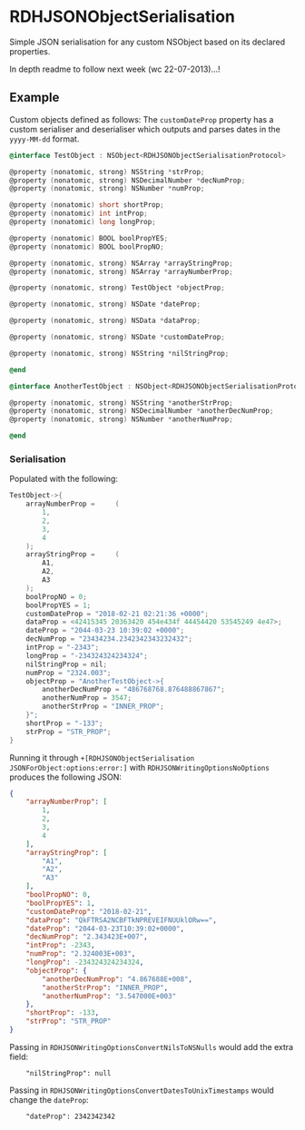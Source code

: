 RDHJSONObjectSerialisation
==========================

Simple JSON serialisation for any custom NSObject based on its declared properties.

In depth readme to follow next week (wc 22-07-2013)...!

Example
-------
Custom objects defined as follows:
The `customDateProp` property has a custom serialiser and deserialiser which outputs and parses dates in the `yyyy-MM-dd` format.
``` objective-c
@interface TestObject : NSObject<RDHJSONObjectSerialisationProtocol>

@property (nonatomic, strong) NSString *strProp;
@property (nonatomic, strong) NSDecimalNumber *decNumProp;
@property (nonatomic, strong) NSNumber *numProp;

@property (nonatomic) short shortProp;
@property (nonatomic) int intProp;
@property (nonatomic) long longProp;

@property (nonatomic) BOOL boolPropYES;
@property (nonatomic) BOOL boolPropNO;

@property (nonatomic, strong) NSArray *arrayStringProp;
@property (nonatomic, strong) NSArray *arrayNumberProp;

@property (nonatomic, strong) TestObject *objectProp;

@property (nonatomic, strong) NSDate *dateProp;

@property (nonatomic, strong) NSData *dataProp;

@property (nonatomic, strong) NSDate *customDateProp;

@property (nonatomic, strong) NSString *nilStringProp;

@end

@interface AnotherTestObject : NSObject<RDHJSONObjectSerialisationProtocol>

@property (nonatomic, strong) NSString *anotherStrProp;
@property (nonatomic, strong) NSDecimalNumber *anotherDecNumProp;
@property (nonatomic, strong) NSNumber *anotherNumProp;

@end
```
### Serialisation
Populated with the following:
``` objective-c
TestObject->{
    arrayNumberProp =     (
        1,
        2,
        3,
        4
    );
    arrayStringProp =     (
        A1,
        A2,
        A3
    );
    boolPropNO = 0;
    boolPropYES = 1;
    customDateProp = "2018-02-21 02:21:36 +0000";
    dataProp = <42415345 20363420 454e434f 44454420 53545249 4e47>;
    dateProp = "2044-03-23 10:39:02 +0000";
    decNumProp = "23434234.2342342343232432";
    intProp = "-2343";
    longProp = "-234324324234324";
    nilStringProp = nil;
    numProp = "2324.003";
    objectProp = "AnotherTestObject->{
        anotherDecNumProp = "486768768.876488867867";
        anotherNumProp = 3547;
        anotherStrProp = "INNER_PROP";
    }";
    shortProp = "-133";
    strProp = "STR_PROP";
}
```
Running it through `+[RDHJSONObjectSerialisation JSONForObject:options:error:]` with `RDHJSONWritingOptionsNoOptions` produces the following JSON:
``` json
{
    "arrayNumberProp": [
        1,
        2,
        3,
        4
    ],
    "arrayStringProp": [
        "A1",
        "A2",
        "A3"
    ],
    "boolPropNO": 0,
    "boolPropYES": 1,
    "customDateProp": "2018-02-21",
    "dataProp": "QkFTRSA2NCBFTkNPREVEIFNUUklORw==",
    "dateProp": "2044-03-23T10:39:02+0000",
    "decNumProp": "2.343423E+007",
    "intProp": -2343,
    "numProp": "2.324003E+003",
    "longProp": -234324324234324,
    "objectProp": {
        "anotherDecNumProp": "4.867688E+008",
        "anotherStrProp": "INNER_PROP",
        "anotherNumProp": "3.547000E+003"
    },
    "shortProp": -133,
    "strProp": "STR_PROP"
}
```
Passing in `RDHJSONWritingOptionsConvertNilsToNSNulls` would add the extra field:
```
	"nilStringProp": null
```
Passing in `RDHJSONWritingOptionsConvertDatesToUnixTimestamps` would change the `dateProp`:
```
	"dateProp": 2342342342
```